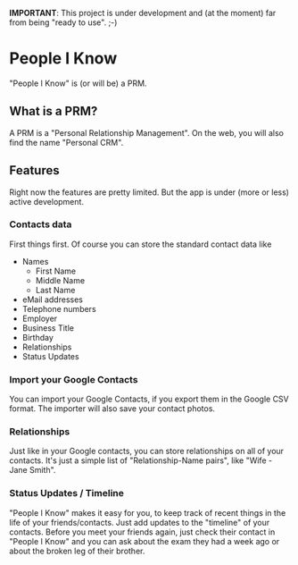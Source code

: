 **IMPORTANT**: This project is under development and (at the moment) far from being "ready to use". ;-)

# People I Know
"People I Know" is (or will be)  a PRM.

## What is a PRM?
A PRM is a "Personal Relationship Management". On the web, you will also find the name "Personal CRM". 

## Features
Right now the features are pretty limited. But the app is under (more or less) active development.

### Contacts data
First things first. Of course you can store the standard contact data like
* Names
  * First Name
  * Middle Name
  * Last Name
* eMail addresses
* Telephone numbers
* Employer
* Business Title
* Birthday
* Relationships
* Status Updates

### Import your Google Contacts
You can import your Google Contacts, if you export them in the Google CSV format. The importer will also save your contact photos.

### Relationships
Just like in your Google contacts, you can store relationships on all of your contacts.
It's just a simple list of "Relationship-Name pairs", like "Wife - Jane Smith".

### Status Updates / Timeline
"People I Know" makes it easy for you, to keep track of recent things in the life of your friends/contacts.
Just add updates to the "timeline" of your contacts. Before you meet your friends again, just check their
contact in "People I Know" and you can ask about the exam they had a week ago or about the broken leg of their brother.
